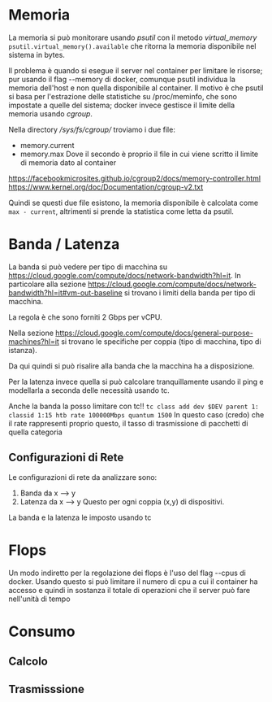 # Memoria

La memoria si può monitorare usando *psutil* con il metodo *virtual_memory*
`psutil.virtual_memory().available` che ritorna la memoria disponibile nel sistema in bytes.

Il problema è quando si esegue il server nel container per limitare le risorse; pur usando il flag --memory di docker, comunque psutil individua la memoria dell'host e non quella disponibile al container. Il motivo è che psutil si basa per l'estrazione delle statistiche su /proc/meminfo, che sono impostate a quelle del sistema; docker invece gestisce il limite della memoria usando *cgroup*. 

Nella directory */sys/fs/cgroup/* troviamo i due file:
- memory.current
- memory.max
Dove il secondo è proprio il file in cui viene scritto il limite di memoria dato al container

https://facebookmicrosites.github.io/cgroup2/docs/memory-controller.html
https://www.kernel.org/doc/Documentation/cgroup-v2.txt

Quindi se questi due file esistono, la memoria disponibile è calcolata come `max - current`, altrimenti si prende la statistica come letta da psutil.

# Banda / Latenza
La banda si può vedere per tipo di macchina su https://cloud.google.com/compute/docs/network-bandwidth?hl=it. In particolare alla sezione https://cloud.google.com/compute/docs/network-bandwidth?hl=it#vm-out-baseline si trovano i limiti della banda per tipo di macchina. 

La regola è che sono forniti 2 Gbps per vCPU.

Nella sezione https://cloud.google.com/compute/docs/general-purpose-machines?hl=it si trovano le specifiche per coppia (tipo di macchina, tipo di istanza).

Da qui quindi si può risalire alla banda che la macchina ha a disposizione.

Per la latenza invece quella si può calcolare tranquillamente usando il ping e modellarla a seconda delle necessità usando tc.

Anche la banda la posso limitare con tc!!
`tc class add dev $DEV parent 1: classid 1:15 htb rate 100000Mbps quantum 1500`
In questo caso (credo) che il rate rappresenti proprio questo, il tasso di trasmissione di pacchetti di quella categoria

## Configurazioni di Rete
Le configurazioni di rete da analizzare sono:
1. Banda da x --> y
2. Latenza da x --> y
Questo per ogni coppia (x,y) di dispositivi.

La banda e la latenza le imposto usando tc

# Flops
Un modo indiretto per la regolazione dei flops è l'uso del flag --cpus di docker. Usando questo si può limitare il numero di cpu a cui il container ha accesso e quindi in sostanza il totale di operazioni che il server può fare nell'unità di tempo

# Consumo

## Calcolo

## Trasmisssione